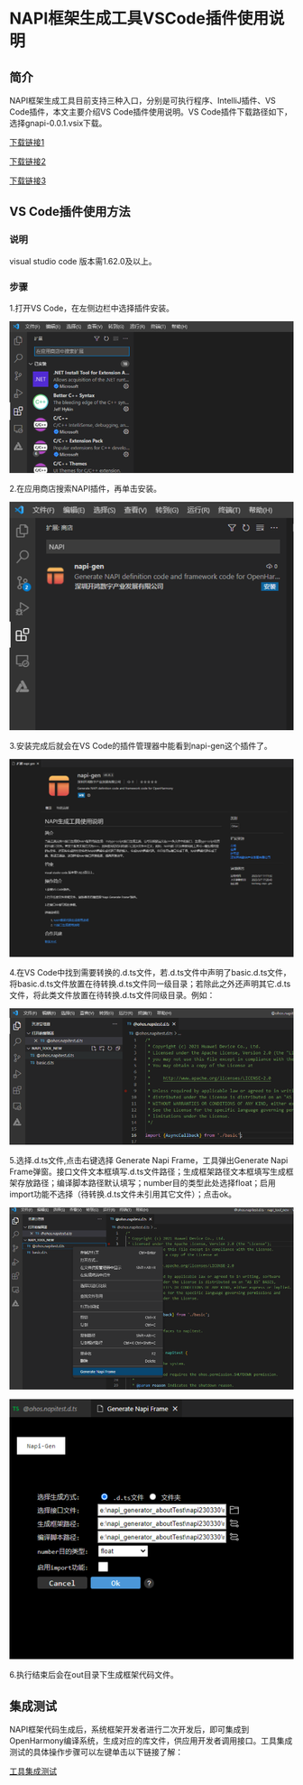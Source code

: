 # NAPI框架生成工具VSCode插件使用说明
## 简介

NAPI框架生成工具目前支持三种入口，分别是可执行程序、IntelliJ插件、VS Code插件，本文主要介绍VS Code插件使用说明。VS Code插件下载路径如下，选择gnapi-0.0.1.vsix下载。

[下载链接1]( http://ftpkaihongdigi.i234.me:5000/sharing/PC6uOorrM)

[下载链接2]( http://ftp.kaihong.com:5000/sharing/PC6uOorrM)

[下载链接3]( http://ftp.kaihongdigi.com:5000/sharing/PC6uOorrM)

## VS Code插件使用方法

### 说明

visual studio code 版本需1.62.0及以上。

### 步骤

1.打开VS Code，在左侧边栏中选择插件安装。

![](../../../figures/pic-plug-in-search.png)

2.在应用商店搜索NAPI插件，再单击安装。

![](../../../figures/pic-plug-in-select.png)

3.安装完成后就会在VS Code的插件管理器中能看到napi-gen这个插件了。

![](../../../figures/pic-plug-in-gnapi.png)

4.在VS Code中找到需要转换的.d.ts文件，若.d.ts文件中声明了basic.d.ts文件，将basic.d.ts文件放置在待转换.d.ts文件同一级目录；若除此之外还声明其它.d.ts文件，将此类文件放置在待转换.d.ts文件同级目录。例如：

![](../../../figures/pic-plug-in-select-d-ts.png)

5.选择.d.ts文件,点击右键选择 Generate Napi Frame，工具弹出Generate Napi Frame弹窗。接口文件文本框填写.d.ts文件路径；生成框架路径文本框填写生成框架存放路径；编译脚本路径默认填写；number目的类型此处选择float；启用import功能不选择（待转换.d.ts文件未引用其它文件）；点击ok。

![](../../../figures/pic-plug-in-gen-c++.png)

![](../../../figures/pic-plug-in-ts-c++.png)

6.执行结束后会在out目录下生成框架代码文件。

## 集成测试
NAPI框架代码生成后，系统框架开发者进行二次开发后，即可集成到OpenHarmony编译系统，生成对应的库文件，供应用开发者调用接口。工具集成测试的具体操作步骤可以左键单击以下链接了解：

  [工具集成测试](https://gitee.com/openharmony/napi_generator/blob/master/docs/INTEGRATION_TESTING_ZH.md)

